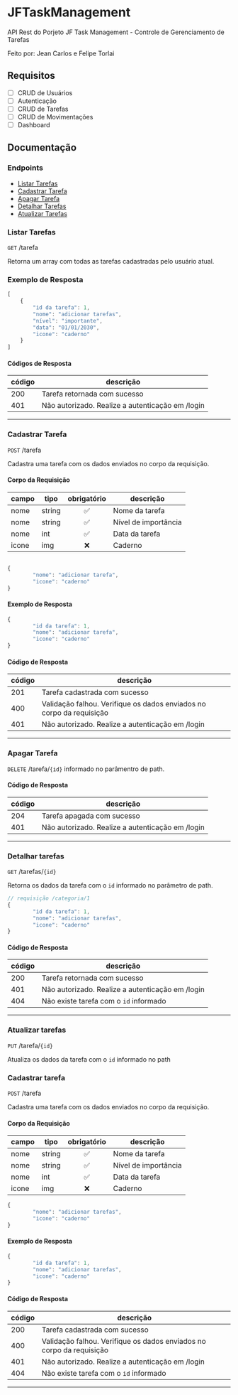 # JFTaskManagement

API Rest do Porjeto JF Task Management - Controle de Gerenciamento de Tarefas 

Feito por: Jean Carlos e Felipe Torlai

## Requisitos

- [ ] CRUD de Usuários
- [ ] Autenticação 
- [ ] CRUD de Tarefas
- [ ] CRUD de Movimentações 
- [ ] Dashboard

## Documentação 

### Endpoints 

- [Listar Tarefas](#listar-tarefas) 
- [Cadastrar Tarefa](#cadastrar-tarefa) 
- [Apagar Tarefa](#apagar-tarefa) 
- [Detalhar Tarefas](#detalhar-tarefas)
- [Atualizar Tarefas](#atualizar-tarefas)

### Listar Tarefas

`GET` /tarefa

Retorna um array com todas as tarefas cadastradas pelo usuário atual. 

### Exemplo de Resposta 

```js
[
    {
        "id da tarefa": 1,
        "nome": "adicionar tarefas",
        "nível": "importante",
        "data": "01/01/2030",
        "icone": "caderno"
    }
]
```

#### Códigos de Resposta 

| código | descrição | 
|--------|-----------|
|200| Tarefa retornada com sucesso
|401| Não autorizado. Realize a autenticação em /login

---

### Cadastrar Tarefa    

`POST` /tarefa

Cadastra uma tarefa com os dados enviados no corpo da requisição. 

#### Corpo da Requisição

|campo|tipo|obrigatório|descrição
|-----|----|:-----------:|---------
|nome|string|✅ | Nome da tarefa
|nome|string|✅ | Nível de importância 
|nome|int |✅ | Data da tarefa  
|icone|img|❌ | Caderno 

```js

{
        "nome": "adicionar tarefa",
        "icone": "caderno"
}
```
#### Exemplo de Resposta

```js
{
        "id da tarefa": 1,
        "nome": "adicionar tarefa",
        "icone": "caderno"
}
```
#### Código de Resposta

| código | descrição | 
|--------|-----------|
|201| Tarefa cadastrada com sucesso
|400| Validação falhou. Verifique os dados enviados no corpo da requisição
|401| Não autorizado. Realize a autenticação em /login

--- 
### Apagar Tarefa

`DELETE` /tarefa/`{id}` informado no parâmentro de path. 

#### Código de Resposta 

| código | descrição | 
|--------|-----------|
|204| Tarefa apagada com sucesso
|401| Não autorizado. Realize a autenticação em /login

--- 
### Detalhar tarefas  

`GET` /tarefas/`{id}`

Retorna os dados da tarefa com o `id` informado no parâmetro de path.

```js
// requisição /categoria/1
{
        "id da tarefa": 1,
        "nome": "adicionar tarefas",
        "icone": "caderno"
}
```
#### Código de Resposta 

| código | descrição | 
|--------|-----------|
|200| Tarefa retornada com sucesso
|401| Não autorizado. Realize a autenticação em /login
|404| Não existe tarefa com o `id` informado 

--- 
### Atualizar tarefas

`PUT` /tarefa/`{id}`

Atualiza os dados da tarefa com o `id` informado no path

### Cadastrar tarefa

`POST` /tarefa

Cadastra uma tarefa com os dados enviados no corpo da requisição. 

#### Corpo da Requisição

|campo|tipo|obrigatório|descrição
|-----|----|:-----------:|---------
|nome|string|✅ | Nome da tarefa
|nome|string|✅ | Nível de importância 
|nome|int |✅ | Data da tarefa  
|icone|img|❌ | Caderno 

```js
{
        "nome": "adicionar tarefas",
        "icone": "caderno"
}
```
#### Exemplo de Resposta

```js
{
        "id da tarefa": 1,
        "nome": "adicionar tarefas",
        "icone": "caderno"
}
```
#### Código de Resposta

| código | descrição | 
|--------|-----------|
|200| Tarefa cadastrada com sucesso
|400| Validação falhou. Verifique os dados enviados no corpo da requisição
|401| Não autorizado. Realize a autenticação em /login
|404| Não existe tarefa com o `id` informado 

--- 

